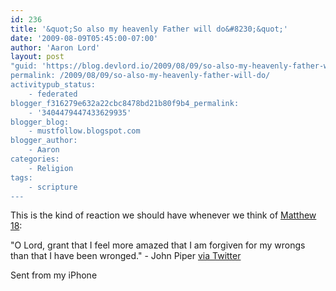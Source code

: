 ```yaml
---
id: 236
title: '&quot;So also my heavenly Father will do&#8230;&quot;'
date: '2009-08-09T05:45:00-07:00'
author: 'Aaron Lord'
layout: post
"guid: 'https://blog.devlord.io/2009/08/09/so-also-my-heavenly-father-will-do/'
permalink: /2009/08/09/so-also-my-heavenly-father-will-do/
activitypub_status:
    - federated
blogger_f316279e632a22cbc8478bd21b80f9b4_permalink:
    - '3404479447433629935'
blogger_blog:
    - mustfollow.blogspot.com
blogger_author:
    - Aaron
categories:
    - Religion
tags:
    - scripture
---
```


<p>This is the kind of reaction we should have whenever we think of <a href="http://www.gnpcb.org/esv/search/?q=Matthew+18">Matthew 18</a>:</p><p>"O Lord, grant that I feel more amazed that I am forgiven for my wrongs than that I have been wronged." - John Piper <a href="http://twitter.com/JohnPiper/statuses/3197686196">via Twitter</a></p><p>Sent from my iPhone<div class="blogger-post-footer"></div>